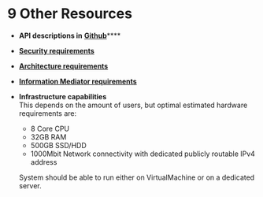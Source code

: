 # 9 Other Resources

* **API descriptions in** [**Github**](https://github.com/GovStackWorkingGroup/bb-registration)****
* ****[**Security requirements**](https://govstack.gitbook.io/specification/building-blocks/security-requirements)****
* ****[**Architecture requirements**](https://govstack.gitbook.io/specification/building-blocks/architecture-and-nonfunctional-requirements)****
* ****[**Information Mediator requirements**](https://govstack.gitbook.io/specification/building-blocks/information-mediation)****
*   **Infrastructure capabilities**\
    This depends on the amount of users, but optimal estimated hardware requirements are:

    * 8 Core CPU
    * 32GB RAM
    * 500GB SSD/HDD
    * 1000Mbit Network connectivity with dedicated publicly routable IPv4 address

    System should be able to run either on VirtualMachine or on a dedicated server.
